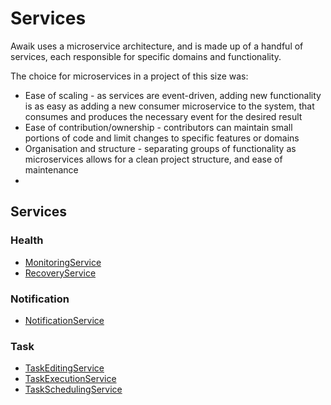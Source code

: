 # Services

Awaik uses a microservice architecture, and is made up of a handful of services, each responsible for specific domains and functionality.

The choice for microservices in a project of this size was:

- Ease of scaling - as services are event-driven, adding new functionality is as easy as adding a new consumer microservice to the system, that consumes and produces the necessary event for the desired result
- Ease of contribution/ownership - contributors can maintain small portions of code and limit changes to specific features or domains
- Organisation and structure - separating groups of functionality as microservices allows for a clean project structure, and ease of maintenance
- 


## Services

### Health

- [MonitoringService](../services/health/monitoring/README.md)
- [RecoveryService](../services/health/recovery/README.md)

### Notification

- [NotificationService](../services/notification/README.md)

### Task

- [TaskEditingService](../services/task/editing/README.md)
- [TaskExecutionService](../services/task/execution/README.md)
- [TaskSchedulingService](../services/task/scheduling/README.md)

